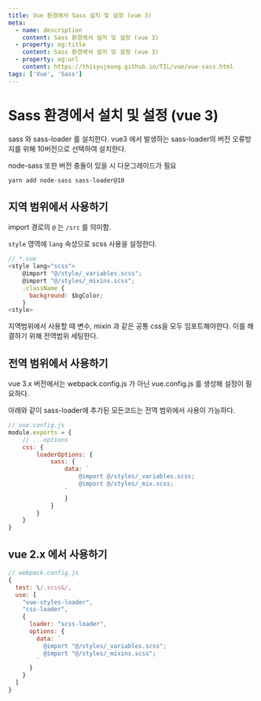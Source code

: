 ```yaml
---
title: Vue 환경에서 Sass 설치 및 설정 (vue 3)
meta:
  - name: description
    content: Sass 환경에서 설치 및 설정 (vue 3)
  - property: og:title
    content: Sass 환경에서 설치 및 설정 (vue 3)
  - property: og:url
    content: https://thisyujeong.github.io/TIL/vue/vue-sass.html
tags: ['Vue', 'Sass']
---
```


# Sass 환경에서 설치 및 설정 (vue 3)

sass 와 sass-loader 를 설치한다. vue3 에서 발생하는 sass-loader의 버전 오류방지를 위해 10버전으로 선택하여 설치한다.

node-sass 또한 버전 충돌이 있을 시 다운그레이드가 필요

```bash
yarn add node-sass sass-loader@10
```

## 지역 범위에서 사용하기

import 경로의 `@` 는 `/src` 를 의미함.

`style` 영역에 `lang` 속성으로 scss 사용을 설정한다.

```js
// *.vue
<style lang="scss">
	@import "@/style/_variables.scss";
	@import "@/styles/_mixins.scss";
	.className {
	  background: $bgColor;
	}
<style>
```

지역범위에서 사용할 때 변수, mixin 과 같은 공통 css을 모두 임포트해야한다. 이를 해결하기 위해 전역범위 세팅한다.

## 전역 범위에서 사용하기

vue 3.x 버전에서는 webpack.config.js 가 아닌 vue.config.js 를 생성해 설정이 필요하다.

아래와 같이 sass-loader에 추가된 모든코드는 전역 범위에서 사용이 가능하다.

```js
// vue.config.js
module.exports = {
	// .. options
	css: {
		loaderOptions: {
			sass: {
				data: `
					@import @/styles/_variables.scss;
					@import @/styles/_mix.scss;
				`
				}
			}
		}
	}
}
```

## vue 2.x 에서 사용하기

```js
// webpack.config.js
{
  test: \/.scss&/,
  use: [
    "vue-styles-loader",
    "css-loader",
    {
      loader: "scss-loader",
      options: {
        data: `
          @import "@/styles/_variables.scss";
          @import "@/styles/_mixins.scss";
        `
      }
    }
  ]
}
```

